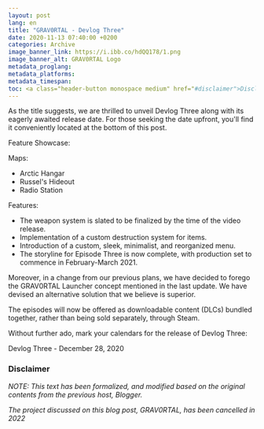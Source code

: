 ```yaml
---
layout: post
lang: en
title: "GRAV0RTAL - Devlog Three"
date: 2020-11-13 07:40:00 +0200
categories: Archive
image_banner_link: https://i.ibb.co/hdQQ178/1.png
image_banner_alt: GRAV0RTAL Logo
metadata_proglang:
metadata_platforms:
metadata_timespan:
toc: <a class="header-button monospace medium" href="#disclaimer">Disclaimer</a>
---
```

As the title suggests, we are thrilled to unveil Devlog Three along with its eagerly awaited release date. For those seeking the date upfront, you'll find it conveniently located at the bottom of this post.

Feature Showcase:

Maps:
- Arctic Hangar
- Russel's Hideout
- Radio Station

Features:
- The weapon system is slated to be finalized by the time of the video release.
- Implementation of a custom destruction system for items.
- Introduction of a custom, sleek, minimalist, and reorganized menu.
- The storyline for Episode Three is now complete, with production set to commence in February-March 2021.

Moreover, in a change from our previous plans, we have decided to forego the GRAV0RTAL Launcher concept mentioned in the last update. We have devised an alternative solution that we believe is superior.

The episodes will now be offered as downloadable content (DLCs) bundled together, rather than being sold separately, through Steam.

Without further ado, mark your calendars for the release of Devlog Three:

Devlog Three - December 28, 2020

### Disclaimer
*NOTE: This text has been formalized, and modified based on the original contents from the previous host, Blogger.*

*The project discussed on this blog post, GRAV0RTAL, has been cancelled in 2022*
